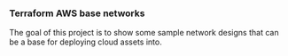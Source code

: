 ### Terraform AWS base networks
The goal of this project is to show some sample network designs that can be a base for deploying cloud assets into.
